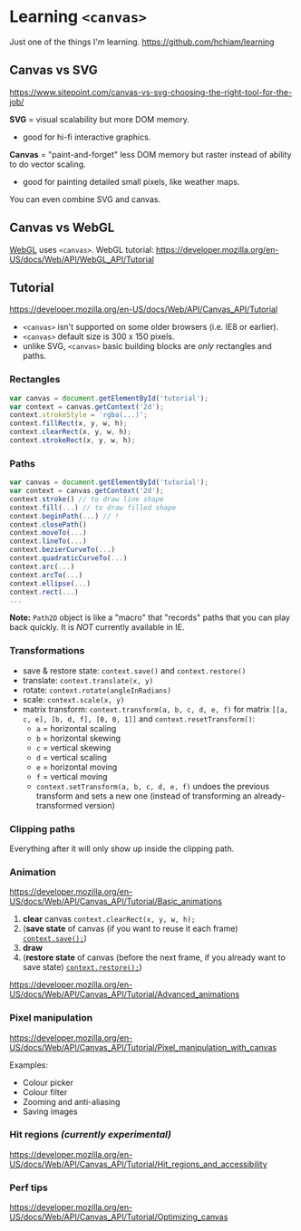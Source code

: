 # Learning `<canvas>`

Just one of the things I'm learning. <https://github.com/hchiam/learning>

## Canvas vs SVG

<https://www.sitepoint.com/canvas-vs-svg-choosing-the-right-tool-for-the-job/>

**SVG** = visual scalability but more DOM memory.

- good for hi-fi interactive graphics.

**Canvas** = "paint-and-forget" less DOM memory but raster instead of ability to do vector scaling.

- good for painting detailed small pixels, like weather maps.

You can even combine SVG and canvas.

## Canvas vs WebGL

[WebGL](https://github.com/hchiam/learning-webgl) uses `<canvas>`. WebGL tutorial: <https://developer.mozilla.org/en-US/docs/Web/API/WebGL_API/Tutorial>

## Tutorial

<https://developer.mozilla.org/en-US/docs/Web/API/Canvas_API/Tutorial>

- `<canvas>` isn't supported on some older browsers (i.e. IE8 or earlier).
- `<canvas>` default size is 300 x 150 pixels.
- unlike SVG, `<canvas>` basic building blocks are *only* rectangles and paths.

### Rectangles

```js
var canvas = document.getElementById('tutorial');
var context = canvas.getContext('2d');
context.strokeStyle = 'rgba(...)';
context.fillRect(x, y, w, h);
context.clearRect(x, y, w, h);
context.strokeRect(x, y, w, h);
```

### Paths

```js
var canvas = document.getElementById('tutorial');
var context = canvas.getContext('2d');
context.stroke() // to draw line shape
context.fill(...) // to draw filled shape
context.beginPath(...) // !
context.closePath()
context.moveTo(...)
context.lineTo(...)
context.bezierCurveTo(...)
context.quadraticCurveTo(...)
context.arc(...)
context.arcTo(...)
context.ellipse(...)
context.rect(...)
...
```

**Note:** `Path2D` object is like a "macro" that "records" paths that you can play back quickly. It is *NOT* currently available in IE.

### Transformations

- save & restore state: `context.save()` and `context.restore()`
- translate: `context.translate(x, y)`
- rotate: `context.rotate(angleInRadians)`
- scale: `context.scale(x, y)`
- matrix transform: `context.transform(a, b, c, d, e, f)` for matrix `[[a, c, e], [b, d, f], [0, 0, 1]]` and `context.resetTransform()`:
  - `a` = horizontal scaling
  - `b` = horizontal skewing
  - `c` = vertical skewing
  - `d` = vertical scaling
  - `e` = horizontal moving
  - `f` = vertical moving
  - `context.setTransform(a, b, c, d, e, f)` undoes the previous transform and sets a new one (instead of transforming an already-transformed version)

### Clipping paths

Everything after it will only show up inside the clipping path.

### Animation

<https://developer.mozilla.org/en-US/docs/Web/API/Canvas_API/Tutorial/Basic_animations>

1. **clear** canvas `context.clearRect(x, y, w, h);`
2. (**save state** of canvas (if you want to reuse it each frame) [`context.save();`](https://developer.mozilla.org/en-US/docs/Web/API/CanvasRenderingContext2D/save))
3. **draw**
4. (**restore state** of canvas (before the next frame, if you already want to save state) [`context.restore();`](https://developer.mozilla.org/en-US/docs/Web/API/CanvasRenderingContext2D/restore))

<https://developer.mozilla.org/en-US/docs/Web/API/Canvas_API/Tutorial/Advanced_animations>

### Pixel manipulation

<https://developer.mozilla.org/en-US/docs/Web/API/Canvas_API/Tutorial/Pixel_manipulation_with_canvas>

Examples:

- Colour picker
- Colour filter
- Zooming and anti-aliasing
- Saving images

### Hit regions ***(currently experimental)***

<https://developer.mozilla.org/en-US/docs/Web/API/Canvas_API/Tutorial/Hit_regions_and_accessibility>

### Perf tips

<https://developer.mozilla.org/en-US/docs/Web/API/Canvas_API/Tutorial/Optimizing_canvas>
